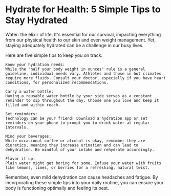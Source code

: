 # Hydrate for Health: 5 Simple Tips to Stay Hydrated

Water: the elixir of life. It's essential for our survival, impacting everything from our physical health to our skin and even weight management. Yet, staying adequately hydrated can be a challenge in our busy lives.

Here are five simple tips to keep you on track:

    Know your hydration needs:
    While the "half your body weight in ounces" rule is a general guideline, individual needs vary. Athletes and those in hot climates require more fluids. Consult your doctor, especially if you have heart conditions, for personalized recommendations.

    Carry a water bottle:
    Having a reusable water bottle by your side serves as a constant reminder to sip throughout the day. Choose one you love and keep it filled and within reach.

    Set reminders:
    Technology can be your friend! Download a hydration app or set reminders on your phone to prompt you to drink water at regular intervals.

    Mind your beverages:
    While occasional coffee or alcohol is okay, remember they are diuretics, meaning they increase urination and can lead to dehydration. Be mindful of your intake and rehydrate accordingly.

    Flavor it up:
    Plain water might get boring for some. Infuse your water with fruits like lemons, limes, or berries for a refreshing, natural twist.

Remember, even mild dehydration can cause headaches and fatigue. By incorporating these simple tips into your daily routine, you can ensure your body is functioning optimally and feeling its best.